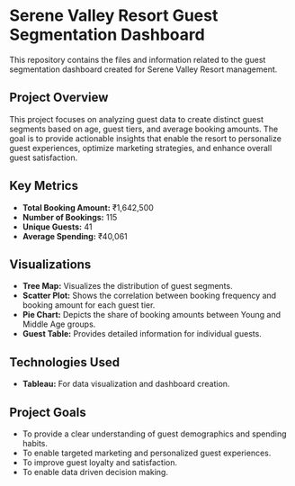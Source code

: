 # Serene Valley Resort Guest Segmentation Dashboard

This repository contains the files and information related to the guest segmentation dashboard created for Serene Valley Resort management.

## Project Overview

This project focuses on analyzing guest data to create distinct guest segments based on age, guest tiers, and average booking amounts. The goal is to provide actionable insights that enable the resort to personalize guest experiences, optimize marketing strategies, and enhance overall guest satisfaction.

## Key Metrics

* **Total Booking Amount:** ₹1,642,500
* **Number of Bookings:** 115
* **Unique Guests:** 41
* **Average Spending:** ₹40,061

## Visualizations

* **Tree Map:** Visualizes the distribution of guest segments.
* **Scatter Plot:** Shows the correlation between booking frequency and booking amount for each guest tier.
* **Pie Chart:** Depicts the share of booking amounts between Young and Middle Age groups.
* **Guest Table:** Provides detailed information for individual guests.

## Technologies Used

* **Tableau:** For data visualization and dashboard creation.

## Project Goals

* To provide a clear understanding of guest demographics and spending habits.
* To enable targeted marketing and personalized guest experiences.
* To improve guest loyalty and satisfaction.
* To enable data driven decision making.
